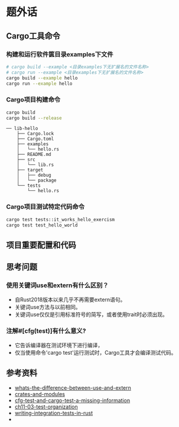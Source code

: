 # 题外话

## Cargo工具命令

### 构建和运行软件篋目录examples下文件

```bash
# cargo build --example <目录examples下无扩展名的文件名称>
# cargo run --example <目录examples下无扩展名的文件名称>
cargo build --example hello
cargo run --example hello
```

### Cargo项目构建命令
```bash
cargo build
cargo build --release
```

```
── lib-hello
    ├── Cargo.lock
    ├── Cargo.toml
    ├── examples
    │   └── hello.rs
    ├── README.md
    ├── src
    │   └── lib.rs
    ├── target
    │   ├── debug
    │   └── package
    └── tests
        └── hello.rs
```

### Cargo项目测试特定代码命令
```bash
cargo test tests::it_works_hello_exercism
cargo test test_hello_world
```

## 项目重要配置和代码

## 思考问题
### 使用关键词use和extern有什么区别？
- 自Rust2018版本以来几乎不再需要extern语句。
- 关键词use方法与以前相同。
- 关键词use仅仅是引用标准符号的简写，或者使用trait时必须出现。

### 注解#[cfg(test)]有什么意义?
- 它告诉编译器在测试环境下进行编译，
- 仅当使用命令'cargo test'运行测试时，Cargo工具才会编译测试代码。

## 参考资料
- [whats-the-difference-between-use-and-extern](https://stackoverflow.com/questions/29403920/whats-the-difference-between-use-and-extern)
- [crates-and-modules](https://doc.rust-lang.org/1.0.0-alpha.2/book/crates-and-modules.html)
- [cfg-test-and-cargo-test-a-missing-information](https://freyskeyd.fr/cfg-test-and-cargo-test-a-missing-information/)
- [ch11-03-test-organization](https://doc.rust-lang.org/book/ch11-03-test-organization.html)
- [writing-integration-tests-in-rust](https://klausi.github.io/rustnish/2017/05/25/writing-integration-tests-in-rust.html)
- 